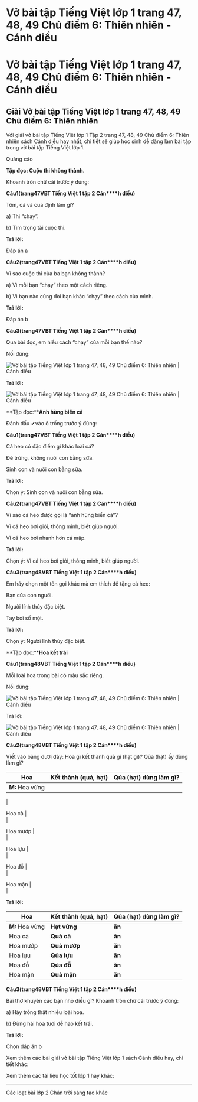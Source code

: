 # Vở bài tập Tiếng Việt lớp 1 trang 47, 48, 49 Chủ điểm 6: Thiên nhiên - Cánh diều

# Vở bài tập Tiếng Việt lớp 1 trang 47, 48, 49 Chủ điểm 6: Thiên nhiên - Cánh diều

## Giải Vở bài tập Tiếng Việt lớp 1 trang 47, 48, 49 Chủ điểm 6: Thiên nhiên

Với giải vở bài tập Tiếng Việt lớp 1 Tập 2 trang 47, 48, 49 Chủ điểm 6: Thiên nhiên sách Cánh diều hay nhất, chi tiết sẽ giúp học sinh dễ dàng làm bài tập trong vở bài tập Tiếng Việt lớp 1.

Quảng cáo

**Tập đọc: Cuộc thi không thành.**

Khoanh tròn chữ cái trước ý đúng:

**Câu****1****(trang****47****VBT Tiếng Việt 1 tập 2 Cán****h diều)**

Tôm, cá và cua định làm gì?

a) Thi “chạy”.

b) Tìm trọng tài cuộc thi.

**Trả lời:**

Đáp án a

**Câu****2****(trang****47****VBT Tiếng Việt 1 tập 2 Cán****h diều)**

Vì sao cuộc thi của ba bạn không thành?

a) Vì mỗi bạn “chạy” theo một cách riêng.

b) Vì bạn nào cũng đòi bạn khác “chạy” theo cách của mình.

**Trả lời:**

Đáp án b

**Câu****3****(trang****47****VBT Tiếng Việt 1 tập 2 Cán****h diều)**

Qua bài đọc, em hiểu cách “chạy” của mỗi bạn thế nào?

Nối đúng:

![Vở bài tập Tiếng Việt lớp 1 trang 47, 48, 49 Chủ điểm 6: Thiên nhiên | Cánh diều](https://www.vietjack.com/vbt-tieng-viet-1-cd/images/chu-diem-6-thien-nhien-88010.png)

**Trả lời:**

![Vở bài tập Tiếng Việt lớp 1 trang 47, 48, 49 Chủ điểm 6: Thiên nhiên | Cánh diều](https://www.vietjack.com/vbt-tieng-viet-1-cd/images/chu-diem-6-thien-nhien-88015.png)

  


**Tập đọc:****Anh hùng biển cả**

Đánh dấu ✔vào ô trống trước ý đúng:

**Câu****1****(trang****47****VBT Tiếng Việt 1 tập 2 Cán****h diều)**

Cá heo có đặc điểm gì khác loài cá?

Đẻ trứng, không nuôi con bằng sữa.

Sinh con và nuôi con bằng sữa.

**Trả lời:**

Chọn ý: Sinh con và nuôi con bằng sữa.

**Câu****2****(trang****47****VBT Tiếng Việt 1 tập 2 Cán****h diều)**

Vì sao cá heo được gọi là “anh hùng biển cả”?

Vì cá heo bơi giỏi, thông minh, biết giúp người.

Vì cá heo bơi nhanh hơn cá mập.

**Trả lời:**

Chọn ý: Vì cá heo bơi giỏi, thông minh, biết giúp người.

  


**Câu****3****(trang****48****VBT Tiếng Việt 1 tập 2 Cán****h diều)**

Em hãy chọn một tên gọi khác mà em thích để tặng cá heo:

Bạn của con người.

Người lính thủy đặc biệt.

Tay bơi số một.

**Trả lời:**

Chọn ý: Người lính thủy đặc biệt.

  


**Tập đọc:****Hoa kết trái**

**Câu****1****(trang****48****VBT Tiếng Việt 1 tập 2 Cán****h diều)**

Mỗi loài hoa trong bài có màu sắc riêng.

Nối đúng:

![Vở bài tập Tiếng Việt lớp 1 trang 47, 48, 49 Chủ điểm 6: Thiên nhiên | Cánh diều](https://www.vietjack.com/vbt-tieng-viet-1-cd/images/chu-diem-6-thien-nhien-88012.png)

Trả lời:

![Vở bài tập Tiếng Việt lớp 1 trang 47, 48, 49 Chủ điểm 6: Thiên nhiên | Cánh diều](https://www.vietjack.com/vbt-tieng-viet-1-cd/images/chu-diem-6-thien-nhien-88016.png)

**Câu****2****(trang****48****VBT Tiếng Việt 1 tập 2 Cán****h diều)**

Viết vào bảng dưới đây: Hoa gì kết thành quả gì (hạt gì)? Qủa (hạt) ấy dùng làm gì?

**Hoa** |  **Kết thành** **(quả, hạt)** |  **Qủa (hạt) dùng làm gì?**  
---|---|---  
**M:** Hoa vừng |    
|    
  
Hoa cà |    
|    
  
Hoa mướp |    
|    
  
Hoa lựu |    
|    
  
Hoa đỗ |    
|    
  
Hoa mận |    
|    
  
  
**Trả lời:**

**Hoa** |  **Kết thành** **(quả, hạt)** |  **Qủa (hạt) dùng làm gì?**  
---|---|---  
**M:** Hoa vừng |  **Hạt vừng** |  **ăn**  
Hoa cà |  **Quả cà** |  **ăn**  
Hoa mướp |  **Quả mướp** |  **ăn**  
Hoa lựu |  **Qủa lựu** |  **ăn**  
Hoa đỗ |  **Qủa đỗ** |  **ăn**  
Hoa mận |  **Quả mận** |  **ăn**  
  
**Câu****3****(trang****48****VBT Tiếng Việt 1 tập 2 Cán****h diều)**

Bài thơ khuyên các bạn nhỏ điều gì? Khoanh tròn chữ cái trước ý đúng:

a) Hãy trồng thật nhiều loài hoa.

b) Đừng hái hoa tươi để hao kết trái.

**Trả lời:**

Chọn đáp án b

Xem thêm các bài giải vở bài tập Tiếng Việt lớp 1 sách Cánh diều hay, chi tiết khác:

Xem thêm các tài liệu học tốt lớp 1 hay khác:

* * *

Các loạt bài lớp 2 Chân trời sáng tạo khác
